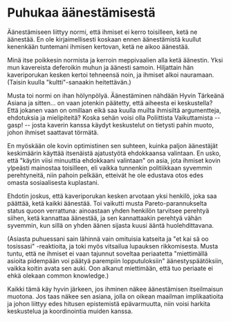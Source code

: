 # Puhukaa äänestämisestä

Äänestämiseen liittyy normi, että ihmiset ei kerro toisilleen, ketä ne äänestää. En ole kirjaimellisesti koskaan ennen äänestämistä kuullut kenenkään tuntemani ihmisen kertovan, ketä ne aikoo äänestää.

Minä itse poikkesin normista ja kerroin meppivaalien alla ketä äänestin. Yksi mun kavereista deferoikin muhun ja äänesti samoin. Hiljattain hän kaveriporukan kesken kertoi tehneensä noin, ja ihmiset alkoi nauramaan. (Taisin kuulla "kultti"-sanaakin heitettävän.)

Musta toi normi on ihan hölynpölyä. Äänestäminen nähdään Hyvin Tärkeänä Asiana ja sitten... on vaan jotenkin päätetty, että aiheesta ei keskustella? Että jokanen vaan on omillaan eikä saa kuulla muilta ihmisiltä argumentteja, ehdotuksia ja mielipiteitä? Koska sehän voisi olla Poliittista Vaikuttamista -- gasp! -- josta kaverin kanssa käydyt keskustelut on tietysti pahin muoto, johon ihmiset saattavat törmätä.

En myöskään ole kovin optimistinen sen suhteen, kuinka paljon äänestäjät keskimäärin käyttää itsenäistä ajatustyötä ehdokkaansa valintaan. En usko, että "käytin viisi minuuttia ehdokkaani valintaan" on asia, jota ihmiset kovin ylpeästi mainostaa toisilleen, eli vaikka tunnenkin politiikkaan syvemmin perehtyneitä, niin pahoin pelkään, etteivät he ole edustava otos edes omasta sosiaalisesta kuplastani.

Ehdotin joskus, että kaveriporukan kesken arvotaan yksi henkilö, joka saa päättää, ketä kaikki äänestää. Toi vaikutti musta Pareto-parannukselta status quoon verrattuna: ainoastaan yhden henkilön tarvitsee perehtyä siihen, ketä kannattaa äänestää, ja sen kannattaakin perehtyä vähän syvemmin, kun sillä on yhden äänen sijasta kuusi ääntä huolehdittavana.

(Asiasta puhuessani sain lähinnä vain omituisia katseita ja "et kai sä oo tosissasi" -reaktioita, ja toki myös vitsailua lupauksen rikkomisesta. Musta tuntu, että ne ihmiset ei vaan tajunnut soveltaa periaatetta "miettimällä asioita pidempään voi päätyä parempiin lopputuloksiin" äänestyspäätöksiin, vaikka koitin avata sen auki. Oon alkanut miettimään, että tuo periaate ei ehkä olekaan common knowledge.)

Kaikki tämä käy hyvin järkeen, jos ihminen näkee äänestämisen itseilmaisun muotona. Jos taas näkee sen asiana, jolla on oikean maailman implikaatioita ja johon liittyy edes hitusen epistemistä epävarmuutta, niin voisi harkita keskustelua ja koordinointia muiden kanssa.

